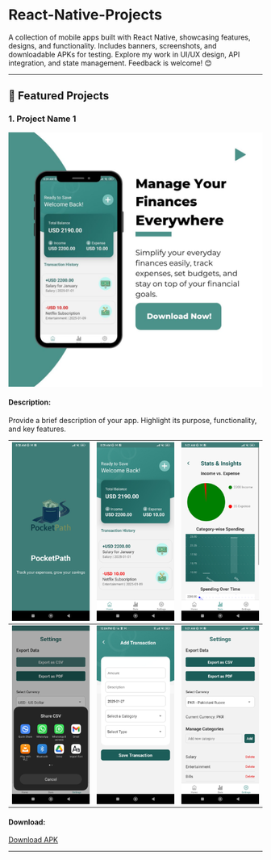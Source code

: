 # React-Native-Projects
A collection of mobile apps built with React Native, showcasing features, designs, and functionality. Includes banners, screenshots, and downloadable APKs for testing. Explore my work in UI/UX design, API integration, and state management. Feedback is welcome! 😊


---

## 🌟 Featured Projects

### 1. Project Name 1
![Banner](./Images/PocketPath/banner.jpg)

#### Description:
Provide a brief description of your app. Highlight its purpose, functionality, and key features.

| ![Screenshot 1](./Images/Screenshot_1.jpg) | ![Screenshot 2](./Images/Screenshot_2.jpg) |![Screenshot 3](./Images/Screenshot_3.jpg) |
|:-----------------------------------------------------------------:|:-----------------------------------------------------------------:|:-----------------------------------------------------------------:|
| ![Screenshot 4](./Images/PocketPath/Screenshot_4.jpg) | ![Screenshot 5](./Images/PocketPath/Screenshot_5.jpg) |![Screenshot 6](./Images/PocketPath/Screenshot_6.jpg) |


#### Download:
[Download APK](./APKs/app1.apk)

---
